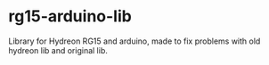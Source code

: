 # rg15-arduino-lib
Library for Hydreon RG15 and arduino, made to fix problems with old hydreon lib and original lib.
